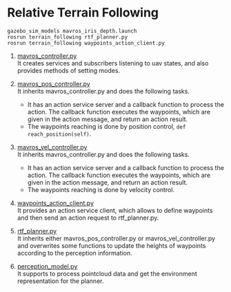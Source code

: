 # Relative Terrain Following

```
gazebo_sim_models mavros_iris_depth.launch
rosrun terrain_following rtf_planner.py
rosrun terrain_following waypoints_action_client.py
```

1. [mavros_controller.py](../src/mavros_controller.py)  
It creates services and subscribers listening to uav states, and also provides methods of setting modes. 

2. [mavros_pos_controller.py](../src/mavros_pos_controller.py)  
It inherits mavros_controller.py and does the following tasks.
    - It has an action service server and a callback function to process the action. The callback function executes the waypoints, which are given in the action message, and return an action result.
    - The waypoints reaching is done by position control, ```def reach_position(self)```.

3. [mavros_vel_controller.py](../src/mavros_vel_controller.py)  
It inherits mavros_controller.py and does the following tasks.
    - It has an action service server and a callback function to process the action. The callback function executes the waypoints, which are given in the action message, and return an action result.
    - The waypoints reaching is done by velocity control.

4. [waypoints_action_client.py](../src/waypoints_action_client.py)  
It provides an action service client, which allows to define waypoints and then send an action request to rtf_planner.py.

5. [rtf_planner.py](../src/src/rtf_planner.py)  
It inherits either mavros_pos_controller.py or mavros_vel_controller.py and overwrites some functions to update the heights of waypoints according to the perception information.

6. [perception_model.py](../src/perception_model.py)  
It supports to process pointcloud data and get the environment representation for the planner.  